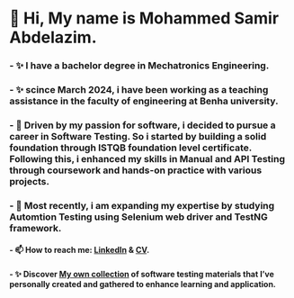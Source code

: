 # 👋 Hi, My name is Mohammed Samir Abdelazim.
### - ✨ I have a bachelor degree in Mechatronics Engineering.
### - ✨ scince March 2024, i have been working as a teaching assistance in the faculty of engineering at Benha university.
### - 👀 Driven by my passion for software, i decided to pursue a career in Software Testing. So i started by building a solid foundation through ISTQB foundation level certificate. Following this, i enhanced my skills in Manual and API Testing through coursework and hands-on practice with various projects.
### - 🌱 Most recently, i am expanding my expertise by studying Automtion Testing using Selenium web driver and TestNG framework.
#### - 📫 How to reach me: [LinkedIn](https://www.linkedin.com/in/mohammed-samir-2a6544243?utm_source=share&utm_campaign=share_via&utm_content=profile&utm_medium=android_app) & [CV](https://drive.google.com/file/d/1RdtTOG2YGn-1ndLbLbXJFl-0SG9LP7eq/view?usp=drivesdk).
#### - ✨ Discover [My own collection](https://drive.google.com/drive/folders/1oi7rJa6Dkw0dcI7mcj71mTseJrfbgns8) of software testing materials that I’ve personally created and gathered to enhance learning and application.
